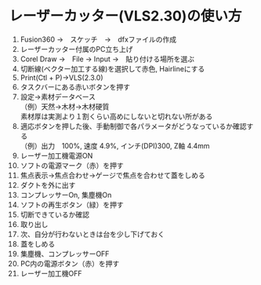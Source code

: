 # レーザーカッター(VLS2.30)の使い方

1. Fusion360 →　スケッチ　→　dfxファイルの作成  
1. レーザーカッター付属のPC立ち上げ  
1. Corel Draw →　File → Input →　貼り付ける場所を選ぶ  
1. 切断線(ベクター加工する線)を選択して赤色, Hairlineにする  
1. Print(Ctl + P)→VLS(2.3.0)  
1. タスクバーにある赤いボタンを押す  
1. 設定→素材データベース  
（例）天然→木材→木材硬質  
素材厚は実測より１割くらい高めにしないと切れない所がある
1. 適応ボタンを押した後、手動制御で各パラメータがどうなっているか確認する  
（例）出力　100%, 速度 4.9%, インチ(DPI)300, Z軸 4.4mm  
1. レーザー加工機電源ON
1. ソフトの電源マーク（赤）を押す
1. 焦点表示→焦点合わせ→ゲージで焦点を合わせて蓋をしめる
1. ダクトを外に出す
1. コンプレッサーOn, 集塵機On
1. ソフトの再生ボタン（緑）を押す
1. 切断できているか確認
1. 取り出し
1. 次、自分が行わないときは台を少し下げておく
1. 蓋をしめる
1. 集塵機、コンプレッサーOFF
1. PC内の電源ボタン（赤）を押す
1. レーザー加工機OFF
